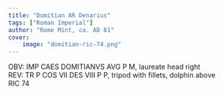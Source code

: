 ```yaml
---
title: "Domitian AR Denarius"
tags: ["Roman Imperial"]
author: "Rome Mint, ca. AD 81"
cover:
    image: "domitian-ric-74.png"
---
```


OBV: IMP CAES DOMITIANVS AVG P M, laureate head right  
REV: TR P COS VII DES VIII P P, tripod with fillets, dolphin above  
RIC 74